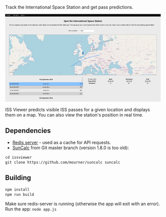 Track the International Space Station and get pass predictions.

![screenshot](screenshot.png?raw=true)

ISS Viewer predicts visible ISS passes for a given location and displays them on a map. You can also view the station's position in real time.

## Dependencies
- [Redis server](https://redis.io) - used as a cache for API requests.
- [SunCalc](https://github.com/mourner/suncalc) from Git master branch (version 1.8.0 is too old):
```
cd issviewer
git clone https://github.com/mourner/suncalc suncalc
```

## Building
```
npm install
npm run build
```

Make sure redis-server is running (otherwise the app will exit with an error).
Run the app:
`node app.js`